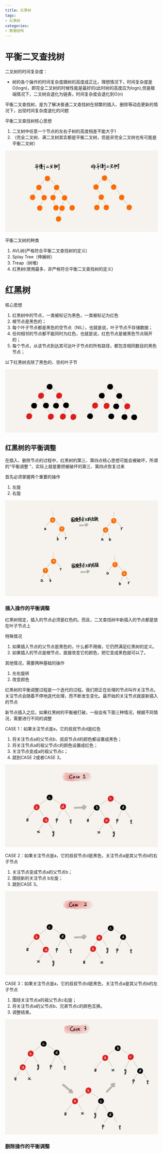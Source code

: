 ```yaml
---
title: 红黑树
tags: 
- 红黑树
categories: 
- 数据结构
---
```


# 平衡二叉查找树

二叉树的时间复杂度：
- 树的各个操作的时间复杂度跟树的高度成正比，理想情况下，时间复杂度是O(logn)，即完全二叉树的时候性能是最好的(此时树的高度应为logn),但是极端情况下，二叉树会退化为链表，时间复杂度会退化到O(n)

平衡二叉查找树，是为了解决普通二叉查找树在频繁的插入、删除等动态更新的情况下，出现时间复杂度退化的问题

平衡二叉查找树核心思想
1. 二叉树中任意一个节点的左右子树的高度相差不能大于1
2. （完全二叉树、满二叉树其实都是平衡二叉树，但是非完全二叉树也有可能是平衡二叉树）

![平衡二叉树](https://raw.githubusercontent.com/FameLsy/Images/master/data/平衡二叉树.png)

平衡二叉树的种类
1. AVL树(严格符合平衡二叉查找树的定义)
2. Splay Tree（伸展树）
3. Treap（树堆)
4. 红黑树(使用最多，非严格符合平衡二叉查找树的定义)

# 红黑树

核心思想
1. 红黑树中的节点，一类被标记为黑色，一类被标记为红色
2. 根节点是黑色的；
3. 每个叶子节点都是黑色的空节点（NIL），也就是说，叶子节点不存储数据；
4. 任何相邻的节点都不能同时为红色，也就是说，红色节点是被黑色节点隔开的；
5. 每个节点，从该节点到达其可达叶子节点的所有路径，都包含相同数目的黑色节点；

以下红黑树去除了黑色的、空的叶子节

![红黑树](https://raw.githubusercontent.com/FameLsy/Images/master/data/红黑树.png)

## 红黑树的平衡调整

在插入、删除节点的过程中，红黑树的第三、第四点核心思想可能会被破坏，所谓的“平衡调整 ”，实际上就是要把被破坏的第三、第四点恢复过来

首先必须掌握两个重要的操作
1. 左旋
2. 右旋

![左右旋](https://raw.githubusercontent.com/FameLsy/Images/master/data/左右旋.png)

### 插入操作的平衡调整

红黑树规定，插入的节点必须是红色的。而且，二叉查找树中新插入的节点都是放在叶子节点上

特殊情况
1. 如果插入节点的父节点是黑色的，什么都不用做，它仍然满足红黑树的定义。
2. 如果插入的节点是根节点，直接改变它的颜色，把它变成黑色就可以了。

其他情况，需要两种基础的操作
1. 左右旋转
2. 改变颜色

红黑树的平衡调整过程是一个迭代的过程。我们把正在处理的节点叫作关注节点。关注节点会随着不停地迭代处理，而不断发生变化。最开始的关注节点就是新插入的节点

新节点插入之后，如果红黑树的平衡被打破，一般会有下面三种情况，根据不同情况，需要进行不同的调整

CASE 1：如果关注节点是a，它的叔叔节点d是红色
1. 将关注节点a的父节点b、叔叔节点d的颜色都设置成黑色；
2. 将关注节点a的祖父节点c的颜色设置成红色；
3. 关注节点变成a的祖父节点c；
4. 跳到CASE 2或者CASE 3。

![case1](https://raw.githubusercontent.com/FameLsy/Images/master/data/case1.png)

CASE 2：如果关注节点是a，它的叔叔节点d是黑色，关注节点a是其父节点b的右子节点
1. 关注节点变成节点a的父节点b；
2. 围绕新的关注节点 b左旋；
4. 跳到CASE 3。

![case2](https://raw.githubusercontent.com/FameLsy/Images/master/data/case2.png)

CASE 3：如果关注节点是a，它的叔叔节点d是黑色，关注节点a是其父节点b的左子节点
1. 围绕关注节点a的祖父节点c右旋；
2. 将关注节点a的父节点b、兄弟节点c的颜色互换。
3. 调整结束。

![case3](https://raw.githubusercontent.com/FameLsy/Images/master/data/case3.png)

### 删除操作的平衡调整